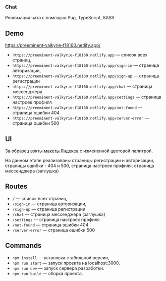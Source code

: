 ### Chat

Реализация чата с помощью Pug, TypeScript, SASS

## Demo

https://preeminent-valkyrie-f18160.netlify.app/

- `https://preeminent-valkyrie-f18160.netlify.app` — список всех страниц,
- `https://preeminent-valkyrie-f18160.netlify.app/sign-in` — страница авторизации,
- `https://preeminent-valkyrie-f18160.netlify.app/sign-up` — страница регистрации
- `https://preeminent-valkyrie-f18160.netlify.app/chat` — страница мессенджера
- `https://preeminent-valkyrie-f18160.netlify.app/settings` — страница настроек профиля
- `https://preeminent-valkyrie-f18160.netlify.app/not-found` — страница ошибки 404
- `https://preeminent-valkyrie-f18160.netlify.app/server-error` — страница ошибки 500

## UI

За образец взяты [макеты Яндекса](https://www.figma.com/file/jF5fFFzgGOxQeB4CmKWTiE/Chat_external_link?node-id=0%3A1&t=BfQk4KtXMAIq7AAr-0) с измененной цветовой палитрой.

На данном этапе реализованы страницы регистрации и авторизации, страницы ошибки - 404 и 500, страница настроек профиля, страница мессенджера (заглушка)

## Routes

- `/` — список всех страниц,
- `/sign-in` — страница авторизации,
- `/sign-up` — страница регистрации
- `/chat` — страница мессенджера (заглушка)
- `/settings` — страница настроек профиля
- `/not-found` — страница ошибки 404
- `/server-error` — страница ошибки 500

## Commands

- `npm install` — установка стабильной версии,
- `npm run start` — запуск проекта на localhost:3000,
- `npm run dev` — запуск сервера разработки.
- `npm run build` — сборка проекта.
